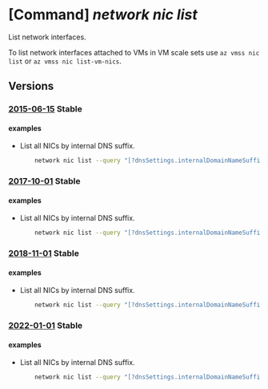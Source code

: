 # [Command] _network nic list_

List network interfaces.

To list network interfaces attached to VMs in VM scale sets use `az vmss nic list` or `az vmss nic list-vm-nics`.

## Versions

### [2015-06-15](/Resources/mgmt-plane/L3N1YnNjcmlwdGlvbnMve30vcHJvdmlkZXJzL21pY3Jvc29mdC5uZXR3b3JrL25ldHdvcmtpbnRlcmZhY2Vz/2015-06-15.xml) **Stable**

<!-- mgmt-plane /subscriptions/{}/providers/microsoft.network/networkinterfaces 2015-06-15 -->
<!-- mgmt-plane /subscriptions/{}/resourcegroups/{}/providers/microsoft.network/networkinterfaces 2015-06-15 -->

#### examples

- List all NICs by internal DNS suffix.
    ```bash
        network nic list --query "[?dnsSettings.internalDomainNameSuffix=`{dnsSuffix}`]"
    ```

### [2017-10-01](/Resources/mgmt-plane/L3N1YnNjcmlwdGlvbnMve30vcHJvdmlkZXJzL21pY3Jvc29mdC5uZXR3b3JrL25ldHdvcmtpbnRlcmZhY2Vz/2017-10-01.xml) **Stable**

<!-- mgmt-plane /subscriptions/{}/providers/microsoft.network/networkinterfaces 2017-10-01 -->
<!-- mgmt-plane /subscriptions/{}/resourcegroups/{}/providers/microsoft.network/networkinterfaces 2017-10-01 -->

#### examples

- List all NICs by internal DNS suffix.
    ```bash
        network nic list --query "[?dnsSettings.internalDomainNameSuffix=`{dnsSuffix}`]"
    ```

### [2018-11-01](/Resources/mgmt-plane/L3N1YnNjcmlwdGlvbnMve30vcHJvdmlkZXJzL21pY3Jvc29mdC5uZXR3b3JrL25ldHdvcmtpbnRlcmZhY2Vz/2018-11-01.xml) **Stable**

<!-- mgmt-plane /subscriptions/{}/providers/microsoft.network/networkinterfaces 2018-11-01 -->
<!-- mgmt-plane /subscriptions/{}/resourcegroups/{}/providers/microsoft.network/networkinterfaces 2018-11-01 -->

#### examples

- List all NICs by internal DNS suffix.
    ```bash
        network nic list --query "[?dnsSettings.internalDomainNameSuffix=`{dnsSuffix}`]"
    ```

### [2022-01-01](/Resources/mgmt-plane/L3N1YnNjcmlwdGlvbnMve30vcHJvdmlkZXJzL21pY3Jvc29mdC5uZXR3b3JrL25ldHdvcmtpbnRlcmZhY2Vz/2022-01-01.xml) **Stable**

<!-- mgmt-plane /subscriptions/{}/providers/microsoft.network/networkinterfaces 2022-01-01 -->
<!-- mgmt-plane /subscriptions/{}/resourcegroups/{}/providers/microsoft.network/networkinterfaces 2022-01-01 -->

#### examples

- List all NICs by internal DNS suffix.
    ```bash
        network nic list --query "[?dnsSettings.internalDomainNameSuffix=`{dnsSuffix}`]"
    ```
